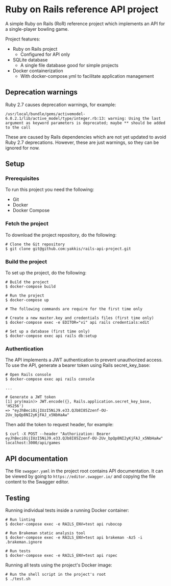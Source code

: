 # Ruby on Rails reference API project

A simple Ruby on Rails (RoR) reference project which implements an API for a single-player bowling game.

Project features:

- Ruby on Rails project
  - Configured for API only
- SQLite database
  - A single file database good for simple projects
- Docker containerization
  - With docker-compose.yml to facilitate application management

## Deprecation warnings

Ruby 2.7 causes deprecation warnings, for example:

```
/usr/local/bundle/gems/activemodel-6.0.2.1/lib/active_model/type/integer.rb:13: warning: Using the last argument as keyword parameters is deprecated; maybe ** should be added to the call
```

These are caused by Rails dependencies which are not yet updated to avoid Ruby 2.7 deprecations. However, these are just warnings, so they can be ignored for now.

## Setup

### Prerequisites

To run this project you need the following:
- Git
- Docker
- Docker Compose

### Fetch the project

To download the project repository, do the following:

```
# Clone the Git repository
$ git clone git@github.com:yakkis/rails-api-project.git
```

### Build the project

To set up the project, do the following:

```
# Build the project
$ docker-compose build

# Run the project
$ docker-compose up

# The following commands are require for the first time only

# Create a new master.key and credentials files (first time only)
$ docker-compose exec -e EDITOR="vi" api rails credentials:edit

# Set up a database (first time only)
$ docker-compose exec api rails db:setup
```

### Authentication

The API implements a JWT authentication to prevent unauthorized access. To use the API, generate a bearer token using Rails secret_key_base:

```
# Open Rails console
$ docker-compose exec api rails console

...

# Generate a JWT token
[1] pry(main)> JWT.encode({}, Rails.application.secret_key_base, 'HS256')
=> "eyJhBeciOijIUzI5NiJ9.e33.QJb8I85Zzenf-OU-2Uv_bpQp8NI2yKjFAJ_x5NbHaAw"
```

Then add the token to request header, for example:

```
$ curl -X POST --header "Authorization: Bearer eyJhBeciOijIUzI5NiJ9.e33.QJb8I85Zzenf-OU-2Uv_bpQp8NI2yKjFAJ_x5NbHaAw" localhost:3000/api/games
```

## API documentation

The file `swagger.yaml` in the project root contains API documentation. It can be viewed by going to `https://editor.swagger.io/` and copying the file content to the Swagger editor.

## Testing

Running individual tests inside a running Docker container:

```
# Run linting
$ docker-compose exec -e RAILS_ENV=test api rubocop

# Run Brakeman static analysis tool
$ docker-compose exec -e RAILS_ENV=test api brakeman -Az5 -i .brakeman.ignore

# Run tests
$ docker-compose exec -e RAILS_ENV=test api rspec
```

Running all tests using the project's Docker image:

```
# Run the shell script in the project's root
$ ./test.sh
```
